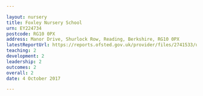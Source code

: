 ```yaml
---

layout: nursery
title: Foxley Nursery School
urn: EY224734
postcode: RG10 0PX
address: Manor Drive, Shurlock Row, Reading, Berkshire, RG10 0PX
latestReportUrl: https://reports.ofsted.gov.uk/provider/files/2741533/urn/EY224734.pdf
teaching: 2
development: 2
leadership: 2
outcomes: 2
overall: 2
date: 4 October 2017

---
```

